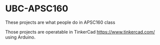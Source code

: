 # UBC-APSC160

These projects are what people do in APSC160 class

Those projects are operatable in TinkerCad https://www.tinkercad.com/ using Arduino.
